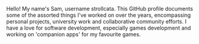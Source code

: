 Hello! My name's Sam, username strollcata. This GitHub profile documents some of the assorted things I've worked on over the years, encompassing personal projects,
university work and collaborative community efforts. I have a love for software development, especially games development and working on 'companion apps' for my
favourite games.
